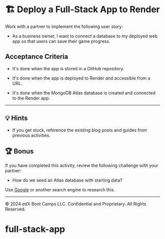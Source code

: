 # 🏗️ Deploy a Full-Stack App to Render

Work with a partner to implement the following user story:

* As a business owner, I want to connect a database to my deployed web app so that users can save their game progress.

## Acceptance Criteria

* It's done when the app is stored in a GitHub repository.

* It's done when the app is deployed to Render and accessible from a URL.

* It's done when the MongoDB Atlas database is created and connected to the Render app.

---

## 💡 Hints

* If you get stuck, reference the existing blog posts and guides from previous activities.

## 🏆 Bonus

If you have completed this activity, review the following challenge with your partner:

* How do we seed an Atlas database with starting data?

Use [Google](https://www.google.com) or another search engine to research this.

---

© 2024 edX Boot Camps LLC. Confidential and Proprietary. All Rights Reserved.
# full-stack-app
